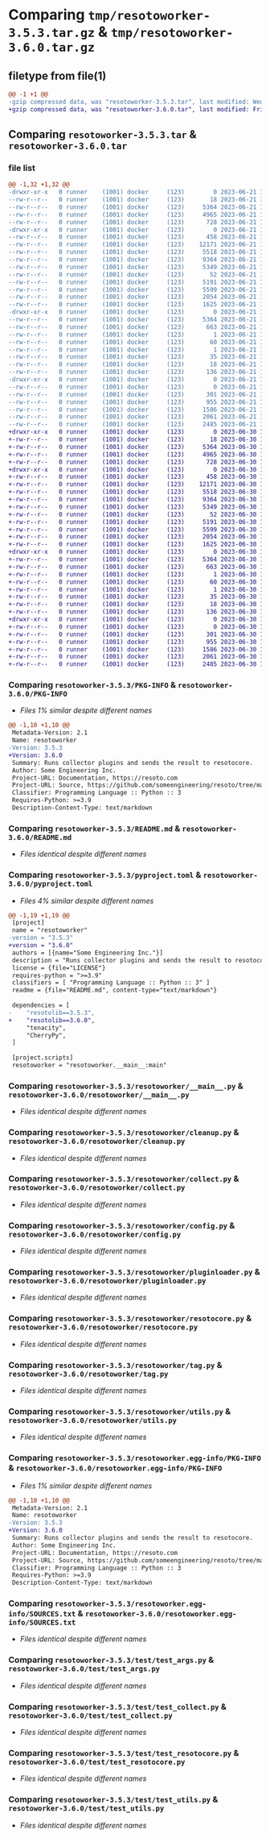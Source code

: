 # Comparing `tmp/resotoworker-3.5.3.tar.gz` & `tmp/resotoworker-3.6.0.tar.gz`

## filetype from file(1)

```diff
@@ -1 +1 @@
-gzip compressed data, was "resotoworker-3.5.3.tar", last modified: Wed Jun 21 14:25:24 2023, max compression
+gzip compressed data, was "resotoworker-3.6.0.tar", last modified: Fri Jun 30 19:24:16 2023, max compression
```

## Comparing `resotoworker-3.5.3.tar` & `resotoworker-3.6.0.tar`

### file list

```diff
@@ -1,32 +1,32 @@
-drwxr-xr-x   0 runner    (1001) docker     (123)        0 2023-06-21 14:25:24.292047 resotoworker-3.5.3/
--rw-r--r--   0 runner    (1001) docker     (123)       18 2023-06-21 14:21:54.000000 resotoworker-3.5.3/MANIFEST.in
--rw-r--r--   0 runner    (1001) docker     (123)     5364 2023-06-21 14:25:24.292047 resotoworker-3.5.3/PKG-INFO
--rw-r--r--   0 runner    (1001) docker     (123)     4965 2023-06-21 14:21:54.000000 resotoworker-3.5.3/README.md
--rw-r--r--   0 runner    (1001) docker     (123)      728 2023-06-21 14:21:54.000000 resotoworker-3.5.3/pyproject.toml
-drwxr-xr-x   0 runner    (1001) docker     (123)        0 2023-06-21 14:25:24.288047 resotoworker-3.5.3/resotoworker/
--rw-r--r--   0 runner    (1001) docker     (123)      458 2023-06-21 14:21:54.000000 resotoworker-3.5.3/resotoworker/__init__.py
--rw-r--r--   0 runner    (1001) docker     (123)    12171 2023-06-21 14:21:54.000000 resotoworker-3.5.3/resotoworker/__main__.py
--rw-r--r--   0 runner    (1001) docker     (123)     5518 2023-06-21 14:21:54.000000 resotoworker-3.5.3/resotoworker/cleanup.py
--rw-r--r--   0 runner    (1001) docker     (123)     9364 2023-06-21 14:21:54.000000 resotoworker-3.5.3/resotoworker/collect.py
--rw-r--r--   0 runner    (1001) docker     (123)     5349 2023-06-21 14:21:54.000000 resotoworker-3.5.3/resotoworker/config.py
--rw-r--r--   0 runner    (1001) docker     (123)       52 2023-06-21 14:21:54.000000 resotoworker-3.5.3/resotoworker/exceptions.py
--rw-r--r--   0 runner    (1001) docker     (123)     5191 2023-06-21 14:21:54.000000 resotoworker-3.5.3/resotoworker/pluginloader.py
--rw-r--r--   0 runner    (1001) docker     (123)     5599 2023-06-21 14:21:54.000000 resotoworker-3.5.3/resotoworker/resotocore.py
--rw-r--r--   0 runner    (1001) docker     (123)     2054 2023-06-21 14:21:54.000000 resotoworker-3.5.3/resotoworker/tag.py
--rw-r--r--   0 runner    (1001) docker     (123)     1625 2023-06-21 14:21:54.000000 resotoworker-3.5.3/resotoworker/utils.py
-drwxr-xr-x   0 runner    (1001) docker     (123)        0 2023-06-21 14:25:24.288047 resotoworker-3.5.3/resotoworker.egg-info/
--rw-r--r--   0 runner    (1001) docker     (123)     5364 2023-06-21 14:25:24.000000 resotoworker-3.5.3/resotoworker.egg-info/PKG-INFO
--rw-r--r--   0 runner    (1001) docker     (123)      663 2023-06-21 14:25:24.000000 resotoworker-3.5.3/resotoworker.egg-info/SOURCES.txt
--rw-r--r--   0 runner    (1001) docker     (123)        1 2023-06-21 14:25:24.000000 resotoworker-3.5.3/resotoworker.egg-info/dependency_links.txt
--rw-r--r--   0 runner    (1001) docker     (123)       60 2023-06-21 14:25:24.000000 resotoworker-3.5.3/resotoworker.egg-info/entry_points.txt
--rw-r--r--   0 runner    (1001) docker     (123)        1 2023-06-21 14:22:56.000000 resotoworker-3.5.3/resotoworker.egg-info/not-zip-safe
--rw-r--r--   0 runner    (1001) docker     (123)       35 2023-06-21 14:25:24.000000 resotoworker-3.5.3/resotoworker.egg-info/requires.txt
--rw-r--r--   0 runner    (1001) docker     (123)       18 2023-06-21 14:25:24.000000 resotoworker-3.5.3/resotoworker.egg-info/top_level.txt
--rw-r--r--   0 runner    (1001) docker     (123)      136 2023-06-21 14:25:24.292047 resotoworker-3.5.3/setup.cfg
-drwxr-xr-x   0 runner    (1001) docker     (123)        0 2023-06-21 14:25:24.292047 resotoworker-3.5.3/test/
--rw-r--r--   0 runner    (1001) docker     (123)        0 2023-06-21 14:21:54.000000 resotoworker-3.5.3/test/__init__.py
--rw-r--r--   0 runner    (1001) docker     (123)      301 2023-06-21 14:21:54.000000 resotoworker-3.5.3/test/fakeconfig.py
--rw-r--r--   0 runner    (1001) docker     (123)      955 2023-06-21 14:21:54.000000 resotoworker-3.5.3/test/test_args.py
--rw-r--r--   0 runner    (1001) docker     (123)     1586 2023-06-21 14:21:54.000000 resotoworker-3.5.3/test/test_collect.py
--rw-r--r--   0 runner    (1001) docker     (123)     2061 2023-06-21 14:21:54.000000 resotoworker-3.5.3/test/test_resotocore.py
--rw-r--r--   0 runner    (1001) docker     (123)     2485 2023-06-21 14:21:54.000000 resotoworker-3.5.3/test/test_utils.py
+drwxr-xr-x   0 runner    (1001) docker     (123)        0 2023-06-30 19:24:16.857830 resotoworker-3.6.0/
+-rw-r--r--   0 runner    (1001) docker     (123)       18 2023-06-30 19:18:37.000000 resotoworker-3.6.0/MANIFEST.in
+-rw-r--r--   0 runner    (1001) docker     (123)     5364 2023-06-30 19:24:16.857830 resotoworker-3.6.0/PKG-INFO
+-rw-r--r--   0 runner    (1001) docker     (123)     4965 2023-06-30 19:18:37.000000 resotoworker-3.6.0/README.md
+-rw-r--r--   0 runner    (1001) docker     (123)      728 2023-06-30 19:18:37.000000 resotoworker-3.6.0/pyproject.toml
+drwxr-xr-x   0 runner    (1001) docker     (123)        0 2023-06-30 19:24:16.853830 resotoworker-3.6.0/resotoworker/
+-rw-r--r--   0 runner    (1001) docker     (123)      458 2023-06-30 19:18:37.000000 resotoworker-3.6.0/resotoworker/__init__.py
+-rw-r--r--   0 runner    (1001) docker     (123)    12171 2023-06-30 19:18:37.000000 resotoworker-3.6.0/resotoworker/__main__.py
+-rw-r--r--   0 runner    (1001) docker     (123)     5518 2023-06-30 19:18:37.000000 resotoworker-3.6.0/resotoworker/cleanup.py
+-rw-r--r--   0 runner    (1001) docker     (123)     9364 2023-06-30 19:18:37.000000 resotoworker-3.6.0/resotoworker/collect.py
+-rw-r--r--   0 runner    (1001) docker     (123)     5349 2023-06-30 19:18:37.000000 resotoworker-3.6.0/resotoworker/config.py
+-rw-r--r--   0 runner    (1001) docker     (123)       52 2023-06-30 19:18:37.000000 resotoworker-3.6.0/resotoworker/exceptions.py
+-rw-r--r--   0 runner    (1001) docker     (123)     5191 2023-06-30 19:18:37.000000 resotoworker-3.6.0/resotoworker/pluginloader.py
+-rw-r--r--   0 runner    (1001) docker     (123)     5599 2023-06-30 19:18:37.000000 resotoworker-3.6.0/resotoworker/resotocore.py
+-rw-r--r--   0 runner    (1001) docker     (123)     2054 2023-06-30 19:18:37.000000 resotoworker-3.6.0/resotoworker/tag.py
+-rw-r--r--   0 runner    (1001) docker     (123)     1625 2023-06-30 19:18:37.000000 resotoworker-3.6.0/resotoworker/utils.py
+drwxr-xr-x   0 runner    (1001) docker     (123)        0 2023-06-30 19:24:16.857830 resotoworker-3.6.0/resotoworker.egg-info/
+-rw-r--r--   0 runner    (1001) docker     (123)     5364 2023-06-30 19:24:16.000000 resotoworker-3.6.0/resotoworker.egg-info/PKG-INFO
+-rw-r--r--   0 runner    (1001) docker     (123)      663 2023-06-30 19:24:16.000000 resotoworker-3.6.0/resotoworker.egg-info/SOURCES.txt
+-rw-r--r--   0 runner    (1001) docker     (123)        1 2023-06-30 19:24:16.000000 resotoworker-3.6.0/resotoworker.egg-info/dependency_links.txt
+-rw-r--r--   0 runner    (1001) docker     (123)       60 2023-06-30 19:24:16.000000 resotoworker-3.6.0/resotoworker.egg-info/entry_points.txt
+-rw-r--r--   0 runner    (1001) docker     (123)        1 2023-06-30 19:20:15.000000 resotoworker-3.6.0/resotoworker.egg-info/not-zip-safe
+-rw-r--r--   0 runner    (1001) docker     (123)       35 2023-06-30 19:24:16.000000 resotoworker-3.6.0/resotoworker.egg-info/requires.txt
+-rw-r--r--   0 runner    (1001) docker     (123)       18 2023-06-30 19:24:16.000000 resotoworker-3.6.0/resotoworker.egg-info/top_level.txt
+-rw-r--r--   0 runner    (1001) docker     (123)      136 2023-06-30 19:24:16.857830 resotoworker-3.6.0/setup.cfg
+drwxr-xr-x   0 runner    (1001) docker     (123)        0 2023-06-30 19:24:16.857830 resotoworker-3.6.0/test/
+-rw-r--r--   0 runner    (1001) docker     (123)        0 2023-06-30 19:18:37.000000 resotoworker-3.6.0/test/__init__.py
+-rw-r--r--   0 runner    (1001) docker     (123)      301 2023-06-30 19:18:37.000000 resotoworker-3.6.0/test/fakeconfig.py
+-rw-r--r--   0 runner    (1001) docker     (123)      955 2023-06-30 19:18:37.000000 resotoworker-3.6.0/test/test_args.py
+-rw-r--r--   0 runner    (1001) docker     (123)     1586 2023-06-30 19:18:37.000000 resotoworker-3.6.0/test/test_collect.py
+-rw-r--r--   0 runner    (1001) docker     (123)     2061 2023-06-30 19:18:37.000000 resotoworker-3.6.0/test/test_resotocore.py
+-rw-r--r--   0 runner    (1001) docker     (123)     2485 2023-06-30 19:18:37.000000 resotoworker-3.6.0/test/test_utils.py
```

### Comparing `resotoworker-3.5.3/PKG-INFO` & `resotoworker-3.6.0/PKG-INFO`

 * *Files 1% similar despite different names*

```diff
@@ -1,10 +1,10 @@
 Metadata-Version: 2.1
 Name: resotoworker
-Version: 3.5.3
+Version: 3.6.0
 Summary: Runs collector plugins and sends the result to resotocore.
 Author: Some Engineering Inc.
 Project-URL: Documentation, https://resoto.com
 Project-URL: Source, https://github.com/someengineering/resoto/tree/main/resotoworker
 Classifier: Programming Language :: Python :: 3
 Requires-Python: >=3.9
 Description-Content-Type: text/markdown
```

### Comparing `resotoworker-3.5.3/README.md` & `resotoworker-3.6.0/README.md`

 * *Files identical despite different names*

### Comparing `resotoworker-3.5.3/pyproject.toml` & `resotoworker-3.6.0/pyproject.toml`

 * *Files 4% similar despite different names*

```diff
@@ -1,19 +1,19 @@
 [project]
 name = "resotoworker"
-version = "3.5.3"
+version = "3.6.0"
 authors = [{name="Some Engineering Inc."}]
 description = "Runs collector plugins and sends the result to resotocore."
 license = {file="LICENSE"}
 requires-python = ">=3.9"
 classifiers = [ "Programming Language :: Python :: 3" ]
 readme = {file="README.md", content-type="text/markdown"}
 
 dependencies = [
-    "resotolib==3.5.3",
+    "resotolib==3.6.0",
     "tenacity",
     "CherryPy",
 ]
 
 [project.scripts]
 resotoworker = "resotoworker.__main__:main"
```

### Comparing `resotoworker-3.5.3/resotoworker/__main__.py` & `resotoworker-3.6.0/resotoworker/__main__.py`

 * *Files identical despite different names*

### Comparing `resotoworker-3.5.3/resotoworker/cleanup.py` & `resotoworker-3.6.0/resotoworker/cleanup.py`

 * *Files identical despite different names*

### Comparing `resotoworker-3.5.3/resotoworker/collect.py` & `resotoworker-3.6.0/resotoworker/collect.py`

 * *Files identical despite different names*

### Comparing `resotoworker-3.5.3/resotoworker/config.py` & `resotoworker-3.6.0/resotoworker/config.py`

 * *Files identical despite different names*

### Comparing `resotoworker-3.5.3/resotoworker/pluginloader.py` & `resotoworker-3.6.0/resotoworker/pluginloader.py`

 * *Files identical despite different names*

### Comparing `resotoworker-3.5.3/resotoworker/resotocore.py` & `resotoworker-3.6.0/resotoworker/resotocore.py`

 * *Files identical despite different names*

### Comparing `resotoworker-3.5.3/resotoworker/tag.py` & `resotoworker-3.6.0/resotoworker/tag.py`

 * *Files identical despite different names*

### Comparing `resotoworker-3.5.3/resotoworker/utils.py` & `resotoworker-3.6.0/resotoworker/utils.py`

 * *Files identical despite different names*

### Comparing `resotoworker-3.5.3/resotoworker.egg-info/PKG-INFO` & `resotoworker-3.6.0/resotoworker.egg-info/PKG-INFO`

 * *Files 1% similar despite different names*

```diff
@@ -1,10 +1,10 @@
 Metadata-Version: 2.1
 Name: resotoworker
-Version: 3.5.3
+Version: 3.6.0
 Summary: Runs collector plugins and sends the result to resotocore.
 Author: Some Engineering Inc.
 Project-URL: Documentation, https://resoto.com
 Project-URL: Source, https://github.com/someengineering/resoto/tree/main/resotoworker
 Classifier: Programming Language :: Python :: 3
 Requires-Python: >=3.9
 Description-Content-Type: text/markdown
```

### Comparing `resotoworker-3.5.3/resotoworker.egg-info/SOURCES.txt` & `resotoworker-3.6.0/resotoworker.egg-info/SOURCES.txt`

 * *Files identical despite different names*

### Comparing `resotoworker-3.5.3/test/test_args.py` & `resotoworker-3.6.0/test/test_args.py`

 * *Files identical despite different names*

### Comparing `resotoworker-3.5.3/test/test_collect.py` & `resotoworker-3.6.0/test/test_collect.py`

 * *Files identical despite different names*

### Comparing `resotoworker-3.5.3/test/test_resotocore.py` & `resotoworker-3.6.0/test/test_resotocore.py`

 * *Files identical despite different names*

### Comparing `resotoworker-3.5.3/test/test_utils.py` & `resotoworker-3.6.0/test/test_utils.py`

 * *Files identical despite different names*


